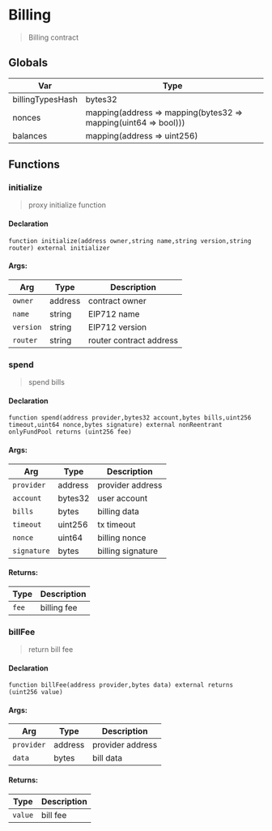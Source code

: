 # Billing



> Billing contract

## Globals
| Var | Type |
| --- | --- |
| billingTypesHash | bytes32 |
| nonces | mapping(address => mapping(bytes32 => mapping(uint64 => bool))) |
| balances | mapping(address => uint256) |

## Functions
### initialize

> proxy initialize function


#### Declaration
```
function initialize(address owner,string name,string version,string router) external initializer
```

#### Args:
| Arg | Type | Description |
| --- | --- | --- |
|`owner` | address | contract owner
|`name` | string | EIP712 name
|`version` | string | EIP712 version
|`router` | string | router contract address

### spend

> spend bills


#### Declaration
```
function spend(address provider,bytes32 account,bytes bills,uint256 timeout,uint64 nonce,bytes signature) external nonReentrant onlyFundPool returns (uint256 fee)
```

#### Args:
| Arg | Type | Description |
| --- | --- | --- |
|`provider` | address | provider address
|`account` | bytes32 | user account
|`bills` | bytes | billing data
|`timeout` | uint256 | tx timeout
|`nonce` | uint64 | billing nonce
|`signature` | bytes | billing signature

#### Returns:
| Type | Description |
| --- | --- |
|`fee` | billing fee
### billFee

> return bill fee


#### Declaration
```
function billFee(address provider,bytes data) external returns (uint256 value)
```

#### Args:
| Arg | Type | Description |
| --- | --- | --- |
|`provider` | address | provider address
|`data` | bytes | bill data

#### Returns:
| Type | Description |
| --- | --- |
|`value` | bill fee


